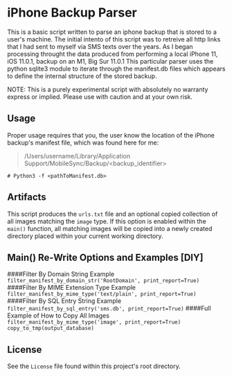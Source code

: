 # iPhone Backup Parser
This is a basic script written to parse an iphone backup that is stored to a user's machine.  The initial intento of this script was to retreive all http links that I had sent to myself via SMS texts over the years. As I began processing throught the data produced from performing a local iPhone 11, iOS 11.0.1,  backup on an M1, Big Sur 11.0.1 This particular parser  uses the python sqlite3 module to iterate through the manifest.db files which appears to define the internal structure of the stored backup.

NOTE: This is a purely experimental script with absolutely no warranty express or implied. Please use with caution and at your own risk.

## Usage

Proper usage requires that you, the user know the location of the iPhone backup's manifest file, which was found here for me:
>/Users/username/Library/Application Support/MobileSync/Backup/<backup_identifier>

`# Python3 -f <pathToManifest.db>`

## Artifacts
This script produces the `urls.txt` file and an optional copied collection of all images matching the `image` type. If this option is enabled within the `main()` function, all matching images will be copied into a newly created directory placed within your current working directory.

## Main() Re-Write Options and Examples [DIY]
####Filter By Domain String Example
`filter_manifest_by_domain_str('RootDomain', print_report=True)`
####Filter By MIME Extension Type Example
`filter_manifest_by_mime_type('text/plain', print_report=True)`
####Filter By SQL Entry String Example
`filter_manifest_by_sql_entry('sms.db', print_report=True)`
####Full Example of How to Copy All Images
`filter_manifest_by_mime_type('image', print_report=True)  copy_to_tmp(output_database)`

## License
See the `License` file found within this project's root directory.